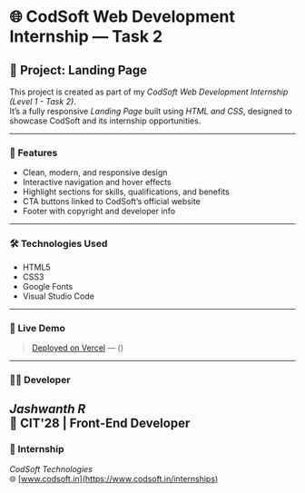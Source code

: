 # 🌐 CodSoft Web Development Internship — Task 2

## 🚀 Project: Landing Page

This project is created as part of my *CodSoft Web Development Internship (Level 1 - Task 2)*.  
It’s a fully responsive *Landing Page* built using *HTML and CSS*, designed to showcase CodSoft and its internship opportunities.

---

### 🧩 Features
- Clean, modern, and responsive design  
- Interactive navigation and hover effects  
- Highlight sections for skills, qualifications, and benefits  
- CTA buttons linked to CodSoft’s official website  
- Footer with copyright and developer info  

---

### 🛠 Technologies Used
- HTML5  
- CSS3  
- Google Fonts  
- Visual Studio Code  

---

### 🔗 Live Demo
> [Deployed on Vercel](#) — ()

---

### 👨‍💻 Developer
*Jashwanth R*  
📍 CIT'28 | Front-End Developer  
---

### 🏢 Internship
*CodSoft Technologies*  
🌐 [www.codsoft.in](https://www.codsoft.in/internships)